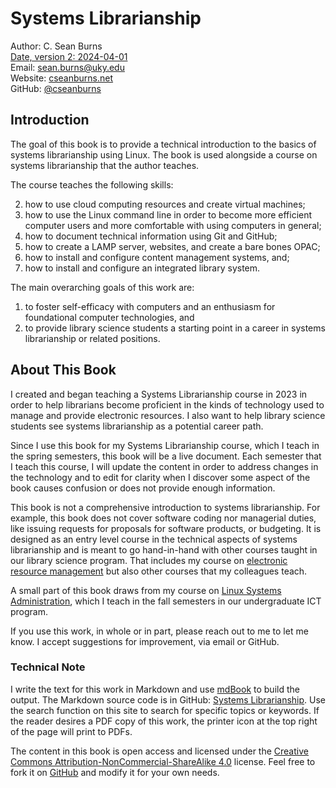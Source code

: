 # Systems Librarianship 

Author: C. Sean Burns  
[Date, version 2: 2024-04-01](https://github.com/cseanburns/systems-librarianship/releases/tag/V2)  
Email: [sean.burns@uky.edu](sean.burns@uky.edu)  
Website: [cseanburns.net](https://cseanburns.net)  
GitHub: [@cseanburns](https://github.com/cseanburns)  

## Introduction

The goal of this book is to provide a technical introduction to the basics of systems librarianship using Linux.
The book is used alongside a course on systems librarianship that the author teaches.

The course teaches the following skills:

2. how to use cloud computing resources and create virtual machines;
1. how to use the Linux command line in order to become more efficient computer users and more comfortable with using computers in general;
3. how to document technical information using Git and GitHub;
4. how to create a LAMP server, websites, and create a bare bones OPAC;
5. how to install and configure content management systems, and;
6. how to install and configure an integrated library system.

The main overarching goals of this work are:

1. to foster self-efficacy with computers and an enthusiasm for foundational computer technologies, and
1. to provide library science students a starting point in a career in systems librarianship or related positions.

## About This Book

I created and began teaching a Systems Librarianship course in 2023 in order
to help librarians become proficient in the kinds of technology used to manage and provide electronic resources.
I also want to help library science students see systems librarianship as a potential career path.

Since I use this book for my Systems Librarianship course, which I teach in the spring semesters, this book will be a live document.
Each semester that I teach this course, I will update the content in order to address changes in the technology and to
edit for clarity when I discover some aspect of the book causes confusion or does not provide enough information.

This book is not a comprehensive introduction to systems librarianship.
For example, this book does not cover software coding nor managerial duties,
like issuing requests for proposals for software products, or budgeting.
It is designed as an entry level course in the technical aspects of systems librarianship and is meant to go hand-in-hand with 
other courses taught in our library science program.
That includes my course on [electronic resource management][erm_book] but also other courses that my colleagues teach.

A small part of this book draws from my course on [Linux Systems Administration][linux_sysadmin],
which I teach in the fall semesters in our undergraduate ICT program.

If you use this work, in whole or in part, please reach out to me to let me know.
I accept suggestions for improvement, via email or GitHub.

### Technical Note

I write the text for this work in Markdown and use [mdBook][mdbook] to build the output.
The Markdown source code is in GitHub: [Systems Librarianship](systems_lib).
Use the search function on this site to search for specific topics or keywords.
If the reader desires a PDF copy of this work, the printer icon at the top right of the page will print to PDFs.

The content in this book is open access and
licensed under the [Creative Commons Attribution-NonCommercial-ShareAlike 4.0][ccbyncsa] license.
Feel free to fork it on [GitHub][systems_lib] and modify it for your own needs.

[mdbook]:https://github.com/rust-lang/mdBook
[systems_lib]:https://github.com/cseanburns/systems_librarianship
[ccbyncsa]:https://creativecommons.org/licenses/by-nc-sa/4.0/
[linux_sysadmin]:https://cseanburns.github.io/linux_sysadmin/
[erm_book]:https://cseanburns.github.io/electronic_resource_mgmt/
